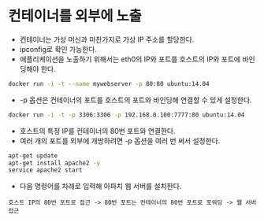 # 컨테이너를 외부에 노출

- 컨테이너는 가상 머신과 마찬가지로 가상 IP 주소를 할당한다.
- ipconfig로 확인 가능한다.
- 애플리케이션을 노출하기 위해서는 eth0의 IP와 포트를 호스트의 IP와 포트에 바인딩해야 한다.


```bash
docker run -i -t --name mywebserver -p 80:80 ubuntu:14.04
```
- -p 옵션은 컨테이너의 포트를 호스트의 포트와 바인딩해 연결할 수 있게 설정한다.


```bash
docker run -i -t -p 3306:3306 -p 192.168.0.100:7777:80 ubuntu:14.04
```
- 호스트의 특정 IP를 컨테이너의 80번 포트와 연결한다.
- 여러 개의 포트를 외부에 개방하려면 -p 옵션을 여러 번 써서 설정한다.

```bash
apt-get update
apt-get install apache2 -y
service apache2 start
```

- 다음 명령어를 차례로 입력해 아파치 웹 서버를 설치한다.

`호스트 IP의 80번 포트로 접근 -> 80번 포트는 컨테이너의 80번 포트로 포워딩 -> 웹 서버 접근`

